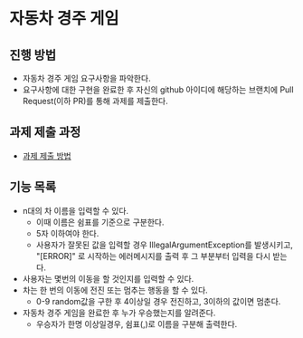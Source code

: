 # 자동차 경주 게임
## 진행 방법
* 자동차 경주 게임 요구사항을 파악한다.
* 요구사항에 대한 구현을 완료한 후 자신의 github 아이디에 해당하는 브랜치에 Pull Request(이하 PR)를 통해 과제를 제출한다.

## 과제 제출 과정
* [과제 제출 방법](https://github.com/next-step/nextstep-docs/tree/master/precourse)

## 기능 목록
- n대의 차 이름을 입력할 수 있다.
  - 이때 이름은 쉼표를 기준으로 구분한다.
  - 5자 이하여야 한다.
  - 사용자가 잘못된 값을 입력할 경우 IllegalArgumentException를 발생시키고, "[ERROR]" 로 시작하는 에러메시지를 출력 후 그 부분부터 입력을 다시 받는다.
- 사용자는 몇번의 이동을 할 것인지를 입력할 수 있다.
- 차는 한 번의 이동에 전진 또는 멈추는 행동을 할 수 있다. 
  - 0-9 random값을 구한 후 4이상일 경우 전진하고, 3이하의 값이면 멈춘다.
- 자동차 경주 게임을 완료한 후 누가 우승했는지를 알려준다.
  - 우승자가 한명 이상일경우, 쉼표(,)로 이름을 구분해 출력한다.